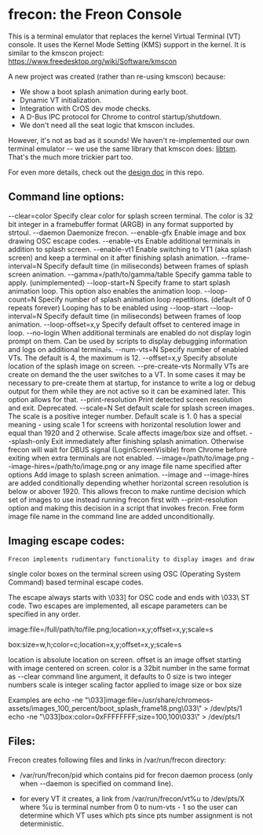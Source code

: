 # frecon: the Freon Console

This is a terminal emulator that replaces the kernel Virtual Terminal (VT)
console.  It uses the Kernel Mode Setting (KMS) support in the kernel.  It
is similar to the kmscon project:
	https://www.freedesktop.org/wiki/Software/kmscon

A new project was created (rather than re-using kmscon) because:
* We show a boot splash animation during early boot.
* Dynamic VT initialization.
* Integration with CrOS dev mode checks.
* A D-Bus IPC protocol for Chrome to control startup/shutdown.
* We don't need all the seat logic that kmscon includes.

However, it's not as bad as it sounds!  We haven't re-implemented our own
terminal emulator -- we use the same library that kmscon does:
[libtsm](https://www.freedesktop.org/wiki/Software/libtsm/).  That's the
much more trickier part too.

For even more details, check out the [design doc](./DESIGN-DOC.md) in this
repo.

## Command line options:

--clear=color
	Specify clear color for splash screen terminal. The color is 32 bit
integer in a framebuffer format (ARGB) in any format supported by strtoul.
--daemon
	Daemonize frecon.
--enable-gfx
	Enable image and box drawing OSC escape codes.
--enable-vts
	Enable additional terminals in addition to splash screen.
--enable-vt1
	Enable switching to VT1 (aka splash screen) and keep a terminal on it
after finishing splash animation.
--frame-interval=N
	Specify default time (in miliseconds) between frames of splash screen
animation.
--gamma=/path/to/gamma/table
	Specify gamma table to apply. (unimplemented)
--loop-start=N
	Specify frame to start splash animation loop. This option also enables
the animation loop.
--loop-count=N
	Specify number of splash animation loop repetitions. (default of 0
repeats forever) Looping has to be enabled using --loop-start
--loop-interval=N
	Specify default time (in miliseconds) between frames of loop animation.
--loop-offset=x,y
	Specify default offset to centered image in loop.
--no-login
	When additional terminals are enabled do not display login prompt on
them. Can be used by scripts to display debugging information and logs on
additional terminals.
--num-vts=N
	Specify number of enabled VTs. The default is 4, the maximum is 12.
--offset=x,y
	Specify absolute location of the splash image on screen.
--pre-create-vts
	Normally VTs are create on demand the the user switches to a VT.
In some cases it may be necessary to pre-create them at startup, for instance
to write a log or debug output for them while they are not active so it can be
examined later. This option allows for that.
--print-resolution
	Print detected screen resolution and exit. Deprecated.
--scale=N
	Set default scale for splash screen images. The scale is a positive
integer number. Default scale is 1. 0 has a special meaning - using scale 1
for screens with horizontal resolution lower and equal than 1920 and 2 otherwise.
Scale affects image/box size and offset.
--splash-only
	Exit immediately after finishing splash animation. Otherwise frecon
will wait for DBUS signal (LoginScreenVisible) from Chrome before exiting
when extra terminals are not enabled.
--image=/path/to/image.png
--image-hires=/path/to/image.png
or any image file name specified after options
	Add image to splash screen animation. --image and --image-hires are
added conditionally depending whether horizontal screen resolution is below
or abover 1920. This allows frecon to make runtime decision which set of images
to use instead running frecon first with --print-resolution option and making
this decision in a script that invokes frecon.
Free form image file name in the command line are added unconditionally.

## Imaging escape codes:
	Frecon implements rudimentary functionality to display images and draw
single color boxes on the terminal screen using OSC (Operating System Command)
based terminal escape codes.

The escape always starts with \033] for OSC code and ends with \033\ ST code.
Two escapes are implemented, all escape parameters can be specified in any order.

image:file=/full/path/to/file.png;location=x,y;offset=x,y;scale=s

box:size=w,h;color=c;location=x,y;offset=x,y;scale=s

location is absolute location on screen.
offset is an image offset starting with image centered on screen.
color is a 32bit number in the same format as --clear command line argument, it defaults to 0
size is two integer numbers
scale is integer scaling factor applied to image size or box size

Examples are
echo -ne "\033]image:file=/usr/share/chromeos-assets/images_100_percent/boot_splash_frame18.png\033\\" > /dev/pts/1
echo -ne "\033]box:color=0xFFFFFFFF;size=100,100\033\\" > /dev/pts/1

## Files:
Frecon creates following files and links in /var/run/frecon directory:

- /var/run/frecon/pid which contains pid for frecon daemon process (only when
--daemon is specified on command line).

- for every VT it creates, a link from /var/run/frecon/vt%u to /dev/pts/X where
%u is terminal number from 0 to num-vts - 1 so the user can determine which
VT uses which pts since pts number assignment is not deterministic.
